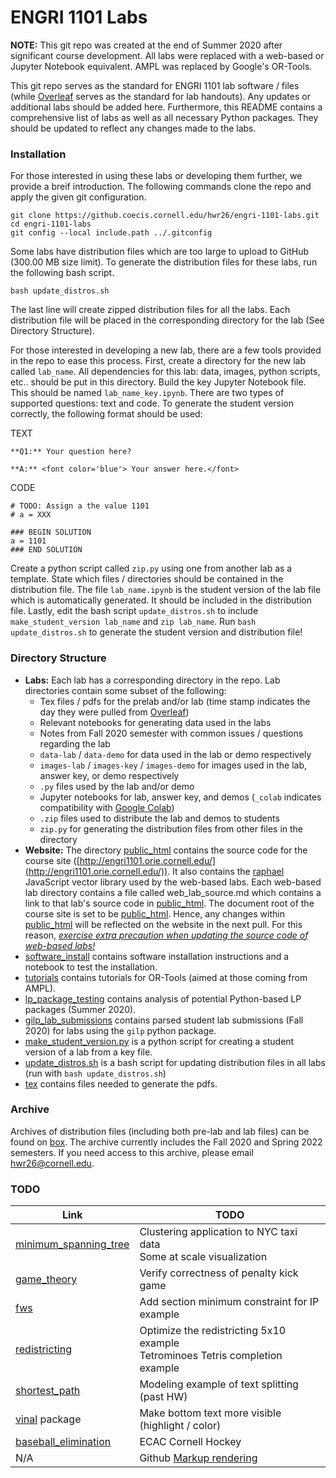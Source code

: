 ENGRI 1101 Labs
===============

**NOTE:** This git repo was created at the end of Summer 2020 after significant course development. All labs were replaced with a web-based or Jupyter Notebook equivalent. AMPL was replaced by Google's OR-Tools.

This git repo serves as the standard for ENGRI 1101 lab software / files (while [Overleaf](https://www.overleaf.com/project/5ecf1b879f37710001f9f54d) serves as the standard for lab handouts). Any updates or additional labs should be added here. Furthermore, this README contains a comprehensive list of labs as well as all necessary Python packages. They should be updated to reflect any changes made to the labs.

### Installation

For those interested in using these labs or developing them further, we provide
a breif introduction. The following commands clone the repo and apply the given
git configuration.

```
git clone https://github.coecis.cornell.edu/hwr26/engri-1101-labs.git
cd engri-1101-labs
git config --local include.path ../.gitconfig
```

Some labs have distribution files which are too large to upload to GitHub
(300.00 MB size limit). To generate the distribution files for these labs, run
the following bash script.

```
bash update_distros.sh
```

The last line will create zipped distribution files for all the labs. Each distribution file will be placed in the corresponding directory for the lab (See Directory Structure).

For those interested in developing a new lab, there are a few tools provided in the repo to ease this process. First, create a directory for the new lab called `lab_name`. All dependencies for this lab: data, images, python scripts, etc.. should be put in this directory. Build the key Jupyter Notebook file. This should be named `lab_name_key.ipynb`. There are two types of supported questions: text and code. To generate the student version correctly, the following format should be used:

TEXT
```
**Q1:** Your question here?

**A:** <font color='blue'> Your answer here.</font>
```

CODE
```
# TODO: Assign a the value 1101
# a = XXX

### BEGIN SOLUTION
a = 1101
### END SOLUTION
```

Create a python script called `zip.py` using one from another lab as a template. State which files / directories should be contained in the distribution file. The file `lab_name.ipynb` is the student version of the lab file which is automatically generated. It should be included in the distribution file. Lastly, edit the bash script `update_distros.sh` to include `make_student_version lab_name` and `zip lab_name`. Run `bash update_distros.sh` to generate the student version and distribution file!

### Directory Structure

- **Labs:** Each lab has a corresponding directory in the repo. Lab directories contain some subset of the following:
    - Tex files / pdfs for the prelab and/or lab (time stamp indicates the day they were pulled from [Overleaf](https://www.overleaf.com/project/5ecf1b879f37710001f9f54d))
    - Relevant notebooks for generating data used in the labs
    - Notes from Fall 2020 semester with common issues / questions regarding the lab
    - `data-lab` / `data-demo` for data used in the lab or demo respectively
    - `images-lab` / `images-key` / `images-demo` for images used in the lab, answer key, or demo respectively
    - `.py` files used by the lab and/or demo
    - Jupyter notebooks for lab, answer key, and demos (`_colab` indicates compatibility with [Google Colab](https://colab.research.google.com/notebooks/intro.ipynb))
    - `.zip` files used to distribute the lab and demos to students
    - `zip.py` for generating the distribution files from other files in the directory
- **Website:** The directory [public_html](public_html) contains the source code for the course site ([http://engri1101.orie.cornell.edu/](http://engri1101.orie.cornell.edu/)). It also contains the [raphael](https://github.com/DmitryBaranovskiy/raphael) JavaScript vector library used by the web-based labs. Each web-based lab directory contains a file called web_lab_source.md which contains a link to that lab's source code in [public_html](public_html). The document root of the course site is set to be [public_html](public_html). Hence, any changes within [public_html](public_html) will be reflected on the website in the next pull. For this reason, <ins> *exercise extra precaution when updating the source code of web-based labs!* </ins>
- [software_install](software_install) contains software installation instructions and a notebook to test the installation.
- [tutorials](tutorials) contains tutorials for OR-Tools (aimed at those coming
  from AMPL).
- [lp_package_testing](lp_package_testing) contains analysis of potential Python-based LP packages (Summer 2020).
- [gilp_lab_submissions](gilp_lab_submissions) contains parsed student lab submissions (Fall 2020) for labs using the `gilp` python package.
- [make_student_version.py](make_student_version.py) is a python script for creating a student version of a lab from a  key file.
- [update_distros.sh](update_distros.sh) is a bash script for updating distribution files in all labs (run with `bash update_distros.sh`)
- [tex](tex) contains files needed to generate the pdfs.

### Archive

Archives of distribution files (including both pre-lab and lab files) can
be found on [box](https://cornell.box.com/s/t3f8yntntr8z265decbkjzhz2fdbd6t9).
The archive currently includes the Fall 2020 and Spring 2022 semesters. If you
need access to this archive, please email hwr26@cornell.edu.

### **TODO**

| Link                                           | TODO                                          |
|------------------------------------------------|-----------------------------------------------|
| [minimum_spanning_tree](minimum_spanning_tree) | Clustering application to NYC taxi data <br/> Some at scale visualization |
| [game_theory](game_theory)                     | Verify correctness of penalty kick game        |
| [fws](fws)                                     | Add section minimum constraint for IP example |
| [redistricting](redistricting)                 | Optimize the redistricting 5x10 example <br/> Tetrominoes Tetris completion example |
| [shortest_path](shortest_path)                 | Modeling example of text splitting (past HW)  |
| [vinal](https://github.com/henryrobbins/vinal) package| Make bottom text more visible (highlight / color) |
| [baseball_elimination](baseball_elimination)   | ECAC Cornell Hockey |
| N/A                                            | Github [Markup rendering](https://github.com/github/markup/issues/369) |
